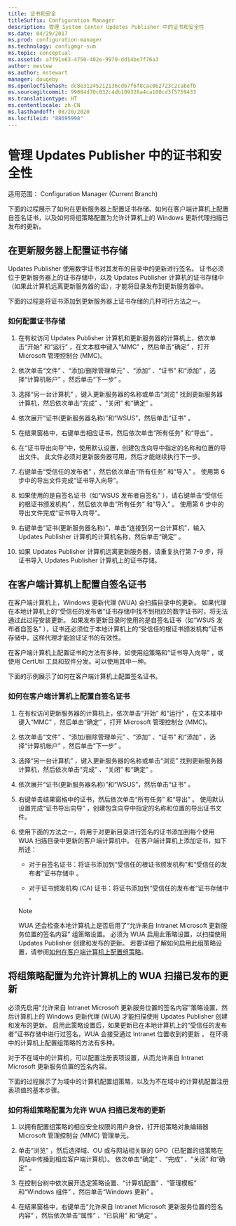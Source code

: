 ```yaml
---
title: 证书和安全
titleSuffix: Configuration Manager
description: 管理 System Center Updates Publisher 中的证书和安全性
ms.date: 04/29/2017
ms.prod: configuration-manager
ms.technology: configmgr-sum
ms.topic: conceptual
ms.assetid: a7f91e63-4750-402e-9970-dd14be7f76a3
author: mestew
ms.author: mstewart
manager: dougeby
ms.openlocfilehash: dc8e31245212136cd67f6f8cac062723c2cabefb
ms.sourcegitcommit: 99084d70c032c4db109328a4ca100cd3f5759433
ms.translationtype: HT
ms.contentlocale: zh-CN
ms.lasthandoff: 08/20/2020
ms.locfileid: "88695998"
---
```

# <a name="manage-certificates-and-security-for-updates-publisher"></a>管理 Updates Publisher 中的证书和安全性

适用范围：  Configuration Manager (Current Branch)

下面的过程展示了如何在更新服务器上配置证书存储、如何在客户端计算机上配置自签名证书，以及如何将组策略配置为允许计算机上的 Windows 更新代理扫描已发布的更新。

## <a name="configure-the-certificate-store-on-the-update-server"></a>在更新服务器上配置证书存储
 Updates Publisher 使用数字证书对其发布的目录中的更新进行签名。 证书必须位于更新服务器上的证书存储中，以及 Updates Publisher 计算机的证书存储中（如果此计算机远离更新服务器的话），才能将目录发布到更新服务器中。

下面的过程是将证书添加到更新服务器上证书存储的几种可行方法之一。

### <a name="to-configure-the-certificate-store"></a>如何配置证书存储
1.  在有权访问 Updates Publisher 计算机和更新服务器的计算机上，依次单击“开始”  和“运行”  ，在文本框中键入“MMC”  ，然后单击“确定”  ，打开 Microsoft 管理控制台 (MMC)。

2.  依次单击“文件”  、“添加/删除管理单元”  、“添加”  、“证书”  和“添加”  ，选择“计算机帐户”  ，然后单击“下一步”  。

3.  选择“另一台计算机”  ，键入更新服务器的名称或单击“浏览”  找到更新服务器计算机，然后依次单击“完成”  、“关闭”  和“确定”  。

4.  依次展开“证书(更新服务器名称)”和“WSUS”，然后单击“证书”    。

5.  在结果窗格中，右键单击相应证书，然后依次单击“所有任务”  和“导出”  。

6.  在“证书导出向导”中，使用默认设置，创建包含向导中指定的名称和位置的导出文件。 此文件必须对更新服务器可用，然后才能继续执行下一步。

7.  右键单击“受信任的发布者”  ，然后依次单击“所有任务”  和“导入”  。 使用第 6 步中的导出文件完成“证书导入向导”。

8.  如果使用的是自签名证书（如“WSUS 发布者自签名”  ），请右键单击“受信任的根证书颁发机构”  ，然后依次单击“所有任务”  和“导入”  。 使用第 6 步中的导出文件完成“证书导入向导”。

9.  右键单击“证书(更新服务器名称)”，单击“连接到另一台计算机”，输入 Updates Publisher 计算机的计算机名称，然后单击“确定”    。

10. 如果 Updates Publisher 计算机远离更新服务器，请重复执行第 7-9 步，将证书导入 Updates Publisher 计算机上的证书存储。



## <a name="configure-a-self-signing-certificate-on-client-computers"></a>在客户端计算机上配置自签名证书
在客户端计算机上，Windows 更新代理 (WUA) 会扫描目录中的更新。 如果代理在本地计算机上的“受信任的发布者”证书存储中找不到相应的数字证书时，将无法通过此过程安装更新。 如果发布更新目录时使用的是自签名证书（如“WSUS 发布者自签名”  ），证书还必须位于本地计算机上的“受信任的根证书颁发机构”证书存储中，这样代理才能验证证书的有效性。

在客户端计算机上配置证书的方法有多种，如使用组策略和“证书导入向导”  ，或使用 CertUtil 工具和软件分发。可以使用其中一种。

下面的示例展示了如何在客户端计算机上配置签名证书。

### <a name="to-configure-a-self-signing-certificate-on-client-computers"></a>如何在客户端计算机上配置自签名证书
1. 在有权访问更新服务器的计算机上，依次单击“开始”  和“运行”  ，在文本框中键入“MMC”  ，然后单击“确定”  ，打开 Microsoft 管理控制台 (MMC)。

2. 依次单击“文件”  、“添加/删除管理单元”  、“添加”  、“证书”  和“添加”  ，选择“计算机帐户”  ，然后单击“下一步”  。

3. 选择“另一台计算机”  ，键入更新服务器的名称或单击“浏览”  找到更新服务器计算机，然后依次单击“完成”  、“关闭”  和“确定”  。

4. 依次展开“证书(更新服务器名称)”和“WSUS”，然后单击“证书”    。

5. 右键单击结果窗格中的证书，然后依次单击“所有任务”  和“导出”  。 使用默认设置完成“证书导出向导”  ，创建包含向导中指定的名称和位置的导出证书文件。

6. 使用下面的方法之一，将用于对更新目录进行签名的证书添加到每个使用 WUA 扫描目录中更新的客户端计算机中。 在客户端计算机上添加证书，如下所述：

   -   对于自签名证书：将证书添加到“受信任的根证书颁发机构”和“受信任的发布者”证书存储中   。

   -   对于证书颁发机构 (CA) 证书：将证书添加到“受信任的发布者”证书存储中  。

   > [!NOTE]
   > WUA 还会检查本地计算机上是否启用了“允许来自 Intranet Microsoft 更新服务位置的签名内容”  组策略设置。 必须为 WUA 启用此策略设置，以扫描使用 Updates Publisher 创建和发布的更新。 若要详细了解如何启用此组策略设置，请参阅[如何在客户端计算机上配置组策略](/previous-versions/bb530967(v=technet.10))。



## <a name="configuring-group-policy-to-allow-wuaon-computers-to-scan-for-published-updates"></a>将组策略配置为允许计算机上的 WUA 扫描已发布的更新
必须先启用“允许来自 Intranet Microsoft 更新服务位置的签名内容”策略设置，然后计算机上的 Windows 更新代理 (WUA) 才能扫描使用 Updates Publisher 创建和发布的更新。 启用此策略设置后，如果更新已在本地计算机上的“受信任的发布者”证书存储中进行过签名，WUA 会接受通过 Intranet 位置收到的更新  。 在环境中的计算机上配置组策略的方法有多种。

对于不在域中的计算机，可以配置注册表项设置，从而允许来自 Intranet Microsoft 更新服务位置的签名内容。

下面的过程展示了为域中的计算机配置组策略，以及为不在域中的计算机配置注册表项值的基本步骤。

### <a name="to-configure-group-policy-to-allow-wua-to-scan-for-published-updates"></a>如何将组策略配置为允许 WUA 扫描已发布的更新
1.  以拥有配置组策略的相应安全权限的用户身份，打开组策略对象编辑器 Microsoft 管理控制台 (MMC) 管理单元。

2.  单击“浏览”  ，然后选择域、OU 或与网站相关联的 GPO（已配置的组策略在网站中传播到相应客户端计算机）。 依次单击“确定”  、“完成”  、“关闭”  和“确定”  。

3.  在控制台树中依次展开选定策略设置、“计算机配置”  、“管理模板”  和“Windows 组件”  ，然后单击“Windows 更新”  。

4.  在结果窗格中，右键单击“允许来自 Intranet Microsoft 更新服务位置的签名内容”  ，然后依次单击“属性”  、“已启用”  和“确定”  。